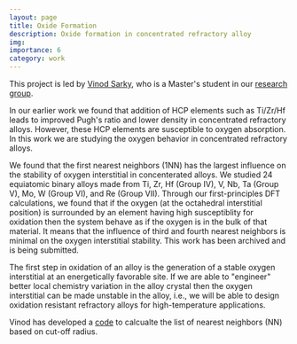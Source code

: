 ```yaml
---
layout: page
title: Oxide Formation 
description: Oxide formation in concentrated refractory alloy 
img: 
importance: 6 
category: work 
---
```


This project is led by <a href="https://www.linkedin.com/in/vinod-sarky">Vinod Sarky</a>, who is a Master's student in our <a href="http://mme.iitm.ac.in/satyesh/index.html">research group</a>.

In our earlier work<d-cite key="Shaikh2022m"></d-cite> we found that addition of HCP elements such as Ti/Zr/Hf leads to improved Pugh's ratio and lower density in concentrated refractory alloys. However, these HCP elements are susceptible to oxygen absorption. In this work we are studying the oxygen behavior in concentrated refractory alloys.

We found that the first nearest neighbors (1NN) has the largest influence on the stability of oxygen interstitial in concenterated alloys. We studied 24 equiatomic binary alloys made from Ti, Zr, Hf (Group IV), V, Nb, Ta (Group V), Mo, W (Group VI), and Re (Group VII). Through our first-principles DFT calculations, we found that if the oxygen (at the octahedral interstitial position) is surrounded by an element having high susceptiblity for oxidation then the system behave as if the oxygen is in the bulk of that material. It means that the influence of third and fourth nearest neighbors is minimal on the oxygen interstitial stability. This work has been archived<d-cite key="Sarky2023"></d-cite> and is being submitted.

The first step in oxidation of an alloy is the generation of a stable oxygen interstitial at an energetically favorable site. If we are able to "engineer" better local chemistry variation in the alloy crystal then the oxygen interstitial can be made unstable in the alloy, i.e., we will be able to design oxidation resistant refractory alloys for high-temperature applications.

Vinod has developed a <a href="https://github.com/VinoSarky/NEIGHBOR">code</a> to calcualte the list of nearest neighbors (NN) based on cut-off radius.

<script src="/al-folio/assets/js/distillpub/template.v2.js"></script>
<script src="/al-folio/assets/js/distillpub/transforms.v2.js"></script>
<script src="/al-folio/assets/js/distillpub/overrides.js"></script>
<d-appendix>
 <d-footnote-list></d-footnote-list>
 <d-citation-list></d-citation-list>
</d-appendix>
<d-bibliography src="/assets/bibliography/library.bib"></d-bibliography>
